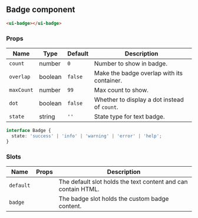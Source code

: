 ## Badge component

```html
<ui-badge></ui-badge>
```

### Props

| Name       | Type    | Default | Description                                  |
| ---------- | ------- | ------- | -------------------------------------------- |
| `count`    | number  | `0`     | Number to show in badge.                     |
| `overlap`  | boolean | `false` | Make the badge overlap with its container.   |
| `maxCount` | number  | `99`    | Max count to show.                           |
| `dot`      | boolean | `false` | Whether to display a dot instead of `count`. |
| `state`    | string  | `''`    | State type for text badge.                   |

```ts
interface Badge {
  state: 'success' | 'info' | 'warning' | 'error' | 'help';
}
```

### Slots

| Name      | Props | Description                                                   |
| --------- | ----- | ------------------------------------------------------------- |
| `default` |       | The default slot holds the text content and can contain HTML. |
| `badge`   |       | The badge slot holds the custom badge content.                |
